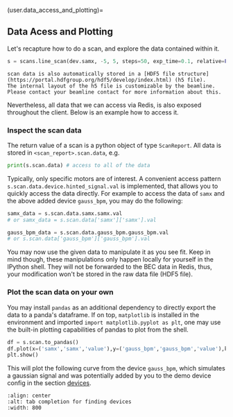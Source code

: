 (user.data_access_and_plotting)= 
## Data Acess and Plotting

Let's recapture how to do a scan, and explore the data contained within it. 

```python
s = scans.line_scan(dev.samx, -5, 5, steps=50, exp_time=0.1, relative=False)
```

```{note}
scan data is also automatically stored in a [HDF5 file structure](https://portal.hdfgroup.org/hdf5/develop/index.html) (h5 file). 
The internal layout of the h5 file is customizable by the beamline.
Please contact your beamline contact for more information about this.
```

Nevertheless, all data that we can access via Redis, is also exposed throughout the client. 
Below is an example how to access it. 

### Inspect the scan data

The return value of a scan is a python object of type `ScanReport`. All data is stored in `<scan_report>.scan.data`, e.g.

```python
print(s.scan.data) # access to all of the data
```
Typically, only specific motors are of interest. 
A convenient access pattern `s.scan.data.device.hinted_signal.val` is implemented, that allows you to quickly access the data directly.
For example to access the data of `samx` and the above added device `gauss_bpm`, you may do the following:
```python
samx_data = s.scan.data.samx.samx.val 
# or samx_data = s.scan.data['samx']['samx'].val

gauss_bpm_data = s.scan.data.gauss_bpm.gauss_bpm.val 
# or s.scan.data['gauss_bpm']['gauss_bpm'].val
```
You may now use the given data to manipulate it as you see fit.
Keep in mind though, these manipulations only happen locally for yourself in the IPython shell. 
They will not be forwarded to the BEC data in Redis, thus, your modification won't be stored in the raw data file (HDF5 file). 

### Plot the scan data on your own
You may install `pandas` as an additional dependency to directly export the data to a panda's dataframe. 
If on top, `matplotlib` is installed in the environment and imported `import matplotlib.pyplot as plt`, one may use the built-in plotting capabilities of pandas to plot from the shell.

```python
df = s.scan.to_pandas()
df.plot(x=('samx','samx','value'),y=('gauss_bpm','gauss_bpm','value'),kind='scatter')
plt.show()
```
This will plot the following curve from the device `gauss_bpm`, which simulates a gaussian signal and was potentially added by you to the demo device config in the section [devices](#user.devices.add_gauss_bpm).

```{image} ../assets/gauss_scatter_plot.png
:align: center
:alt: tab completion for finding devices
:width: 800
```
